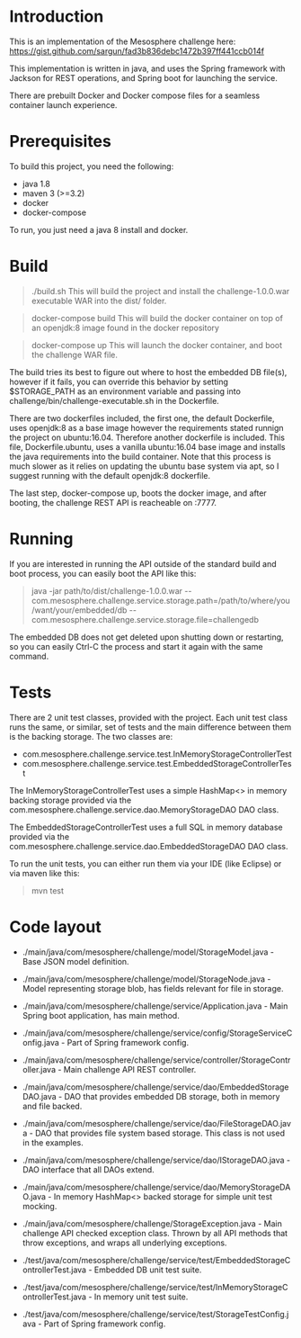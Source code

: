 


Introduction
==============

This is an implementation of the Mesosphere challenge here:
https://gist.github.com/sargun/fad3b836debc1472b397ff441ccb014f

This implementation is written in java, and uses the Spring framework with Jackson for REST operations, 
and Spring boot for launching the service.

There are prebuilt Docker and Docker compose files for a seamless container launch experience.



Prerequisites
==============

To build this project, you need the following:

- java 1.8
- maven 3 (>=3.2)
- docker
- docker-compose

To run, you just need a java 8 install and docker.



Build
==============

> ./build.sh
This will build the project and install the challenge-1.0.0.war executable WAR into the dist/ folder.

> docker-compose build
This will build the docker container on top of an openjdk:8 image found in the docker repository

> docker-compose up
This will launch the docker container, and boot the challenge WAR file.

The build tries its best to figure out where to host the embedded DB file(s), however if it fails, 
you can override this behavior by setting $STORAGE_PATH as an environment variable and passing into
challenge/bin/challenge-executable.sh in the Dockerfile.

There are two dockerfiles included, the first one, the default Dockerfile, uses openjdk:8 as a base image
however the requirements stated runnign the project on ubuntu:16.04. Therefore another dockerfile is included.
This file, Dockerfile.ubuntu, uses a vanilla ubuntu:16.04 base image and installs the java requirements into
the build container. Note that this process is much slower as it relies on updating the ubuntu base system
via apt, so I suggest running with the default openjdk:8 dockerfile.

The last step, docker-compose up, boots the docker image, and after booting, the challenge REST API is reacheable on :7777.



Running
==============

If you are interested in running the API outside of the standard build and boot process, you can easily boot
the API like this:

> java -jar path/to/dist/challenge-1.0.0.war --com.mesosphere.challenge.service.storage.path=/path/to/where/you/want/your/embedded/db --com.mesosphere.challenge.service.storage.file=challengedb

The embedded DB does not get deleted upon shutting down or restarting, so you can easily Ctrl-C the process and start 
it again with the same command.



Tests
==============

There are 2 unit test classes, provided with the project. Each unit test class runs the same, or similar, set of tests
and the main difference between them is the backing storage. The two classes are:

- com.mesosphere.challenge.service.test.InMemoryStorageControllerTest
- com.mesosphere.challenge.service.test.EmbeddedStorageControllerTest

The InMemoryStorageControllerTest uses a simple HashMap<> in memory backing storage provided via the 
com.mesosphere.challenge.service.dao.MemoryStorageDAO DAO class.

The EmbeddedStorageControllerTest uses a full SQL in memory database provided via the 
com.mesosphere.challenge.service.dao.EmbeddedStorageDAO DAO class.

To run the unit tests, you can either run them via your IDE (like Eclipse) or via maven like this:

> mvn test



Code layout
==============

- ./main/java/com/mesosphere/challenge/model/StorageModel.java - Base JSON model definition.
- ./main/java/com/mesosphere/challenge/model/StorageNode.java - Model representing storage blob, has fields relevant for file in storage.

- ./main/java/com/mesosphere/challenge/service/Application.java - Main Spring boot application, has main method.

- ./main/java/com/mesosphere/challenge/service/config/StorageServiceConfig.java - Part of Spring framework config.

- ./main/java/com/mesosphere/challenge/service/controller/StorageController.java - Main challenge API REST controller.

- ./main/java/com/mesosphere/challenge/service/dao/EmbeddedStorageDAO.java - DAO that provides embedded DB storage, both in memory and file backed.
- ./main/java/com/mesosphere/challenge/service/dao/FileStorageDAO.java - DAO that provides file system based storage. This class is not used in the examples.
- ./main/java/com/mesosphere/challenge/service/dao/IStorageDAO.java - DAO interface that all DAOs extend.
- ./main/java/com/mesosphere/challenge/service/dao/MemoryStorageDAO.java - In memory HashMap<> backed storage for simple unit test mocking.

- ./main/java/com/mesosphere/challenge/StorageException.java - Main challenge API checked exception class. Thrown by all API methods that throw exceptions, and wraps all underlying exceptions.

- ./test/java/com/mesosphere/challenge/service/test/EmbeddedStorageControllerTest.java - Embedded DB unit test suite.
- ./test/java/com/mesosphere/challenge/service/test/InMemoryStorageControllerTest.java - In memory unit test suite.
- ./test/java/com/mesosphere/challenge/service/test/StorageTestConfig.java - Part of Spring framework config.
